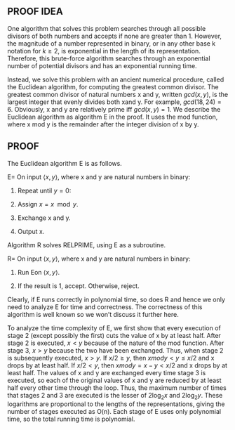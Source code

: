 ## PROOF IDEA

One algorithm that solves this problem searches through all possible divisors of both numbers and accepts if none are greater than 1. However, the magnitude of a number represented in binary, or in any other base k notation for $k≥2$, is exponential in the length of its representation. Therefore, this brute-force algorithm searches through an exponential number of potential divisors and has an exponential running time.

Instead, we solve this problem with an ancient numerical procedure, called the Euclidean algorithm, for computing the greatest common divisor. The greatest common divisor of natural numbers x and y, written $gcd(x,y)$, is the largest integer that evenly divides both xand y. For example, $gcd(18,24) = 6$. Obviously, x and y are relatively prime iff $gcd(x,y) = 1$. We describe the Euclidean algorithm as algorithm E in the proof. It uses the mod function, where x mod y is the remainder after the integer division of x by y.

## PROOF

The Euclidean algorithm E is as follows.

E= On input $⟨x,y⟩$, where x and y are natural numbers in binary:

1. Repeat until $y= 0$:

2. Assign $x = x \mod y$.

3. Exchange x and y.

4. Output x.

Algorithm R solves RELPRIME, using E as a subroutine.

R= On input $⟨x,y⟩$, where x and y are natural numbers in binary:

1. Run Eon $⟨x,y⟩$.

2. If the result is 1, accept. Otherwise, reject.

Clearly, if E runs correctly in polynomial time, so does R and hence we only need to analyze E for time and correctness. The correctness of this algorithm is well known so we won’t discuss it further here.

To analyze the time complexity of E, we first show that every execution of stage 2 (except possibly the first) cuts the value of x by at least half. After stage 2 is executed, $x < y$ because of the nature of the mod function. After stage 3, $x>y$ because the two have been exchanged. Thus, when stage 2 is subsequently executed, $x > y$. If $x/2 ≥y$, then $x mod y < y ≤x/2$ and x drops by at least half. If $x/2 <y$, then $x mod y= x−y<x/2$ and x drops by at least half. The values of x and y are exchanged every time stage 3 is executed, so each of the original values of x and y are reduced by at least half every other time through the loop. Thus, the maximum number of times that stages 2 and 3 are executed is the lesser of $2 \log_2 x$ and $2 \log_2 y$. These logarithms are proportional to the lengths of the representations, giving the number of stages executed as O(n). Each stage of E uses only polynomial time, so the total running time is polynomial.
